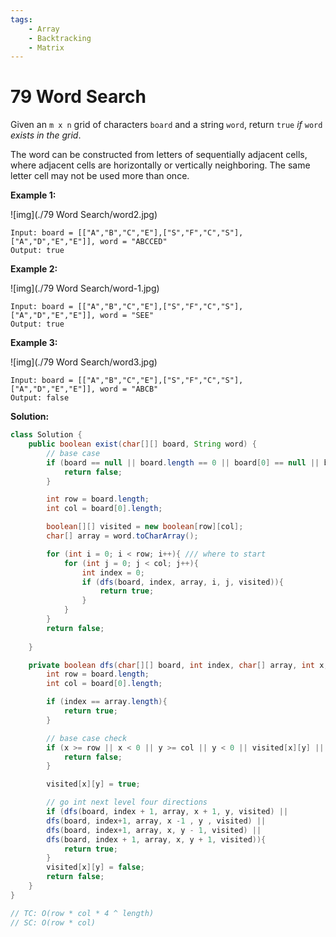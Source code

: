 ```yaml
---
tags:
    - Array
    - Backtracking
    - Matrix
---
```




# 79 Word Search

Given an `m x n` grid of characters `board` and a string `word`, return `true` *if* `word` *exists in the grid*.

The word can be constructed from letters of sequentially adjacent cells, where adjacent cells are horizontally or vertically neighboring. The same letter cell may not be used more than once.

 

**Example 1:**

![img](./79 Word Search/word2.jpg)

```
Input: board = [["A","B","C","E"],["S","F","C","S"],["A","D","E","E"]], word = "ABCCED"
Output: true
```

**Example 2:**

![img](./79 Word Search/word-1.jpg)

```
Input: board = [["A","B","C","E"],["S","F","C","S"],["A","D","E","E"]], word = "SEE"
Output: true
```

**Example 3:**

![img](./79 Word Search/word3.jpg)

```
Input: board = [["A","B","C","E"],["S","F","C","S"],["A","D","E","E"]], word = "ABCB"
Output: false
```



**Solution:**

```java
class Solution {
    public boolean exist(char[][] board, String word) {
        // base case 
        if (board == null || board.length == 0 || board[0] == null || board[0].length == 0){
            return false;
        }

        int row = board.length;
        int col = board[0].length; 

        boolean[][] visited = new boolean[row][col];
        char[] array = word.toCharArray();

        for (int i = 0; i < row; i++){ /// where to start
            for (int j = 0; j < col; j++){
                int index = 0;
                if (dfs(board, index, array, i, j, visited)){
                    return true;
                }
            }
        }
        return false;
        
    }

    private boolean dfs(char[][] board, int index, char[] array, int x, int y, boolean[][] visited){
        int row = board.length;
        int col = board[0].length;

        if (index == array.length){
            return true;
        }

        // base case check
        if (x >= row || x < 0 || y >= col || y < 0 || visited[x][y] || array[index] != board[x][y]){
            return false;
        }

        visited[x][y] = true;

        // go int next level four directions
        if (dfs(board, index + 1, array, x + 1, y, visited) ||
        dfs(board, index+1, array, x -1 , y , visited) || 
        dfs(board, index+1, array, x, y - 1, visited) || 
        dfs(board, index + 1, array, x, y + 1, visited)){
            return true;
        }
        visited[x][y] = false;
        return false;
    }
}

// TC: O(row * col * 4 ^ length)
// SC: O(row * col)
```

